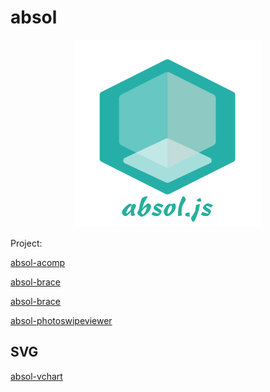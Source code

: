 # absol

<p style="text-align: center">
  <img width="300" height="300" src="./logo.svg">
</p>


Project: 

[absol-acomp](https://github.com/duthienkt/absol-acomp)

[absol-brace](https://github.com/duthienkt/absol-brace)

[absol-brace](https://github.com/duthienkt/absol-colorpicker)

[absol-photoswipeviewer](https://github.com/duthienkt/absol-photoswipeviewer)

## SVG

[absol-vchart](https://github.com/duthienkt/vchart)

